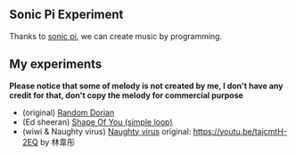 ## Sonic Pi Experiment

Thanks to [sonic pi](https://sonic-pi.net/), we can create music by programming.

## My experiments

**Please notice that some of melody is not created by me, I don't have any credit for that, don't copy the melody for commercial purpose**

- (original) [Random Dorian](https://soundcloud.com/justkeiyi/dorian-fast)
- (Ed sheeran) [Shape Of You (simple loop)](https://soundcloud.com/justkeiyi/shape-of-you-generated)
- (wiwi & Naughty virus) [Naughty virus](https://soundcloud.com/justkeiyi/8bit-music) 
  original: https://youtu.be/tajcmtH-2EQ by 林韋彤